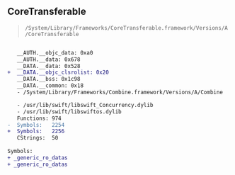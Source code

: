 ## CoreTransferable

> `/System/Library/Frameworks/CoreTransferable.framework/Versions/A/CoreTransferable`

```diff

   __AUTH.__objc_data: 0xa0
   __AUTH.__data: 0x678
   __DATA.__data: 0x528
+  __DATA.__objc_clsrolist: 0x20
   __DATA.__bss: 0x1c98
   __DATA.__common: 0x18
   - /System/Library/Frameworks/Combine.framework/Versions/A/Combine

   - /usr/lib/swift/libswift_Concurrency.dylib
   - /usr/lib/swift/libswiftos.dylib
   Functions: 974
-  Symbols:   2254
+  Symbols:   2256
   CStrings:  50
 
Symbols:
+ _generic_ro_datas
+ _generic_ro_datas

```
